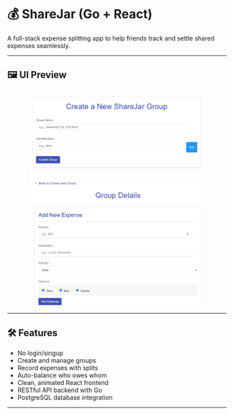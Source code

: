 # 💰 ShareJar (Go + React)

A full-stack expense splitting app to help friends track and settle shared expenses seamlessly.

---

## 🖼️ UI Preview

<p align="center">
  <img src="./images/ui1.png" alt="UI Screenshot 1" width="400"/>
  <img src="./images/ui2.png" alt="UI Screenshot 2" width="400"/>
</p>

---

## 🛠️ Features

- No login/singup
- Create and manage groups
- Record expenses with splits
- Auto-balance who owes whom
- Clean, animated React frontend
- RESTful API backend with Go
- PostgreSQL database integration

---
